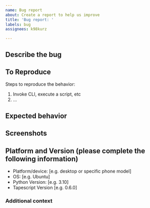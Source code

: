 ```yaml
---
name: Bug report
about: Create a report to help us improve
title: 'Bug report: '
labels: bug
assignees: k98kurz

---
```


## Describe the bug

<!-- A clear and concise description of what the bug is. -->

## To Reproduce

Steps to reproduce the behavior:
1. Invoke CLI, execute a script, etc
2. ...

## Expected behavior

<!-- A clear and concise description of what you expected to happen. -->

## Screenshots

<!-- If applicable, add screenshots to help explain your problem. -->

## Platform and Version (please complete the following information)

- Platform/device: [e.g. desktop or specific phone model]
- OS: [e.g. Ubuntu]
- Python Version: [e.g. 3.10]
- Tapescript Version [e.g. 0.6.0]

### Additional context

<!-- Add any other context about the problem here. -->
